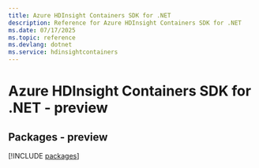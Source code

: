 ```yaml
---
title: Azure HDInsight Containers SDK for .NET
description: Reference for Azure HDInsight Containers SDK for .NET
ms.date: 07/17/2025
ms.topic: reference
ms.devlang: dotnet
ms.service: hdinsightcontainers
---
```

# Azure HDInsight Containers SDK for .NET - preview
## Packages - preview
[!INCLUDE [packages](hdinsight-containers-index.md)]